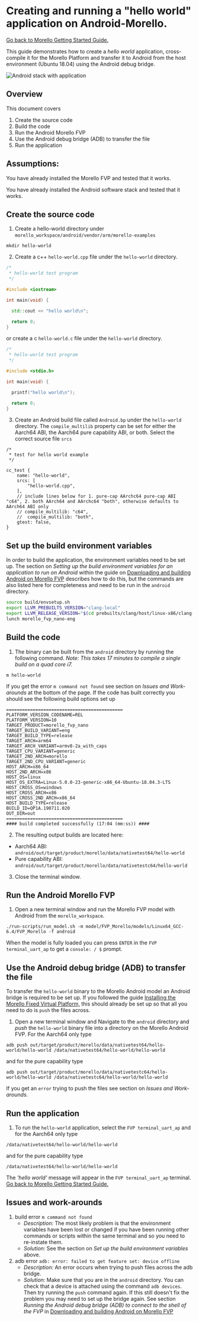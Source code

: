# Creating and running a "hello world" application on Android-Morello.
 [Go back to Morello Getting Started Guide.](./../../../morello-getting-started.md)

This guide demonstrates how to create a *hello world* application, cross-compile it for the Morello Platform and transfer it to Android from the host environment (Ubuntu 18.04) using the Android debug bridge.

![Android stack with application](./AndroidHelloWorld.gif)

## Overview

This document covers
1. Create the source code
2. Build the code
3. Run the Android Morello FVP
4. Use the Android debug bridge (ADB) to transfer the file
5. Run the application


## Assumptions:

You have already installed the Morello FVP and tested that it works. 

You have already installed the Android software stack and tested that it works.

## Create the source code

1. Create a hello-world directory under `morello_workspace/android/vendor/arm/morello-examples` 

```
mkdir hello-world
```
2. Create a c++ `hello-world.cpp` file under the `hello-world` directory.

```c++
/*
 * hello-world test program
 */

#include <iostream>

int main(void) {

  std::cout << "hello world\n";

  return 0;
}
```
or create a c `hello-world.c` file under the `hello-world` directory.
```c
/*
 * hello-world test program
 */

#include <stdio.h>

int main(void) {

  printf("hello world\n");

  return 0;
}
```

3. Create an Android build file called `Android.bp` under the `hello-world` directory. The `compile_multilib` property can be set for either the Aarch64 ABI, the Aarch64 pure capability ABI, or both. Select the correct source file `srcs`

```
/*
 * test for hello world example
 */

cc_test {
    name: "hello-world",
    srcs: [
        "hello-world.cpp",
    ],
    // include lines below for 1. pure-cap AArchc64 pure-cap ABI "c64", 2. both AArch64 and AArchc64 "both", otherwise defaults to AArch64 ABI only
    // compile_multilib: "c64",
    //  compile_multilib: "both",
    gtest: false,
}
```

## Set up the build environment variables

In order to build the application, the environment variables need to be set up. The section on *Setting up the build environment variables for an application to run on Android* within the guide on [Downloading and building Android on Morello FVP](./morello/AndroidOnMorello/BuildingMorelloAndroid/BuildingAndroidOnMorello.md) describes how to do this, but the commands are also listed here for completeness and need to be run in the `android` directory.
```bash
source build/envsetup.sh
export LLVM_PREBUILTS_VERSION="clang-local"
export LLVM_RELEASE_VERSION="$(cd prebuilts/clang/host/linux-x86/clang-local/lib64/clang; echo *)"
lunch morello_fvp_nano-eng
```

## Build the code

1. The binary can be built from the `android` directory by running the following command. *Note: This takes 17 minutes to compile a single build on a quad core i7.*
```
m hello-world
```
If you get the error `m command not found` see section on *Issues and Work-arounds* at the bottom of the page. If the code has built correctly you should see the following build options set up 
```
============================================
PLATFORM_VERSION_CODENAME=REL
PLATFORM_VERSION=10
TARGET_PRODUCT=morello_fvp_nano
TARGET_BUILD_VARIANT=eng
TARGET_BUILD_TYPE=release
TARGET_ARCH=arm64
TARGET_ARCH_VARIANT=armv8-2a_with_caps
TARGET_CPU_VARIANT=generic
TARGET_2ND_ARCH=morello
TARGET_2ND_CPU_VARIANT=generic
HOST_ARCH=x86_64
HOST_2ND_ARCH=x86
HOST_OS=linux
HOST_OS_EXTRA=Linux-5.0.0-23-generic-x86_64-Ubuntu-18.04.3-LTS
HOST_CROSS_OS=windows
HOST_CROSS_ARCH=x86
HOST_CROSS_2ND_ARCH=x86_64
HOST_BUILD_TYPE=release
BUILD_ID=QP1A.190711.020
OUT_DIR=out
============================================
#### build completed successfully (17:04 (mm:ss)) ####
```

2. The resulting output builds are located here:

* Aarch64 ABI: `android/out/target/product/morello/data/nativetest64/hello-world`
* Pure capability ABI: `android/out/target/product/morello/data/nativetestc64/hello-world`

3. Close the terminal window.

## Run the Android Morello FVP

1. Open a new terminal window and run the Morello FVP model with Android from the `morello_workspace`.
```
./run-scripts/run_model.sh -m model/FVP_Morello/models/Linux64_GCC-6.4/FVP_Morello -f android
```
When the model is fully loaded you can press `ENTER` in the `FVP terminal_uart_ap` to get a `console: / $` prompt.

## Use the Android debug bridge (ADB) to transfer the file

To transfer the `hello-world` binary to the Morello Android model an Android bridge is required to be set up. If you followed the guide [Installing the Morello Fixed Virtual Platform,](./morello/MorelloPlatform/InstallingMorelloFVP.md) this should already be set up so that all you need to do is `push` the files across. 

1. Open a new terminal window and Navigate to the `android` directory and *push* the `hello-world` binary file into a directory on the Morello Android FVP. For the Aarch64 only type
```
adb push out/target/product/morello/data/nativetest64/hello-world/hello-world /data/nativetest64/hello-world/hello-world
```
and for the pure capability type
```
adb push out/target/product/morello/data/nativetestc64/hello-world/hello-world /data/nativetestc64/hello-world/hello-world
```
If you get an `error` trying to push the files see section on *Issues and Work-arounds*.

## Run the application
1. To run the `hello-world` application, select the `FVP terminal_uart_ap` and for the Aarch64 only type
```
/data/nativetest64/hello-world/hello-world
```
and for the pure capability type
```
/data/nativetest64/hello-world/hello-world
```
The *'hello world'* message will appear in the `FVP terminal_uart_ap` terminal.  [Go back to Morello Getting Started Guide.](./../../../morello-getting-started.md)
## Issues and work-arounds

1. build error `m command not found`
    * *Description:* The most likely problem is that the environment variables have been lost or changed if you have been running other commands or scripts within the same terminal and so you need to re-instate them. 
    * *Solution:* See the section on *Set up the build environment variables* above.
2. adb error `adb: error: failed to get feature set: device offline`
    * *Description:* An error occurs when trying to push files across the adb bridge.
    * *Solution:* Make sure that you are in the `android` directory. You can check that a device is attached using the command `adb devices`. Then try running the `push` command again. If this still doesn't fix the problem you may need to set up the bridge again. See section *Running the Android debug bridge (ADB) to connect to the shell of the FVP* in [Downloading and building Android on Morello FVP](./morello/AndroidOnMorello/BuildingMorelloAndroid/BuildingAndroidOnMorello.md) 